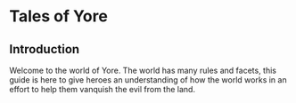 # Tales of Yore 
## Introduction 
Welcome to the world of Yore. The world has many rules and facets, this guide is here to give heroes an understanding of how the world works in an effort to help them vanquish the evil from the land. 


